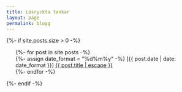 ```yaml
---
title: Lösryckta tankar
layout: page
permalink: blogg
---
```

{%- if site.posts.size > 0 -%}
  <ul style="list-style-type: none">
    {%- for post in site.posts -%}
    <li>
      {%- assign date_format = "%d%m%y" -%}
      [{{ post.date | date: date_format }}] <a href="{{ post.url | relative_url }}">{{ post.title | escape }}</a>
    </li>
    {%- endfor -%}
  </ul>
{%- endif -%}

